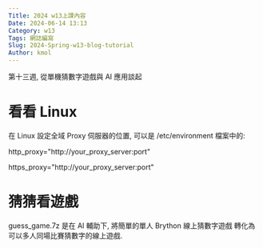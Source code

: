 ```yaml
---
Title: 2024 w13上課內容
Date: 2024-06-14 13:13
Category: w13
Tags: 網誌編寫
Slug: 2024-Spring-w13-blog-tutorial
Author: kmol
---
```


第十三週, 從單機猜數字遊戲與 AI 應用談起



<!-- PELICAN_END_SUMMARY -->

# 看看 Linux
在 Linux 設定全域 Proxy 伺服器的位置, 可以是 /etc/environment 檔案中的:

http_proxy="http://your_proxy_server:port" 

 https_proxy="http://your_proxy_server:port"

# 猜猜看遊戲
guess_game.7z 是在 AI 輔助下, 將簡單的單人 Brython 線上猜數字遊戲 轉化為可以多人同場比賽猜數字的線上遊戲.

